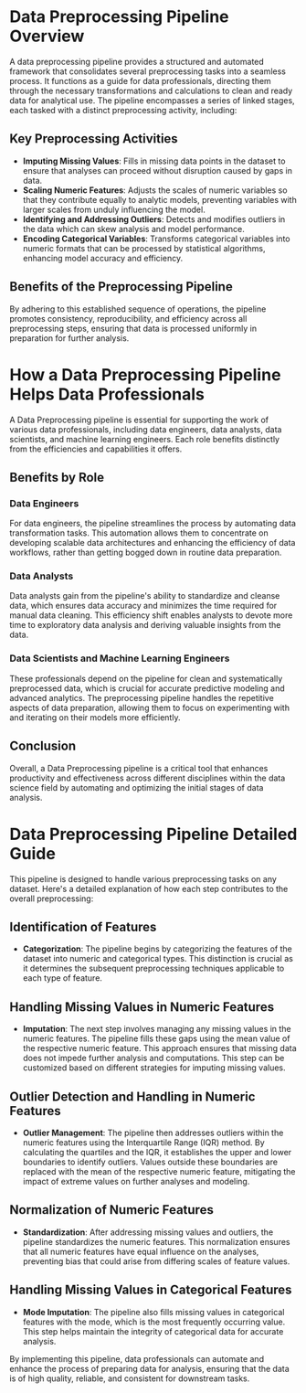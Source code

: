 # Data Preprocessing Pipeline Overview

A data preprocessing pipeline provides a structured and automated framework that consolidates several preprocessing tasks into a seamless process. It functions as a guide for data professionals, directing them through the necessary transformations and calculations to clean and ready data for analytical use. The pipeline encompasses a series of linked stages, each tasked with a distinct preprocessing activity, including:

## Key Preprocessing Activities

- **Imputing Missing Values**: Fills in missing data points in the dataset to ensure that analyses can proceed without disruption caused by gaps in data.
- **Scaling Numeric Features**: Adjusts the scales of numeric variables so that they contribute equally to analytic models, preventing variables with larger scales from unduly influencing the model.
- **Identifying and Addressing Outliers**: Detects and modifies outliers in the data which can skew analysis and model performance.
- **Encoding Categorical Variables**: Transforms categorical variables into numeric formats that can be processed by statistical algorithms, enhancing model accuracy and efficiency.

## Benefits of the Preprocessing Pipeline

By adhering to this established sequence of operations, the pipeline promotes consistency, reproducibility, and efficiency across all preprocessing steps, ensuring that data is processed uniformly in preparation for further analysis.


# How a Data Preprocessing Pipeline Helps Data Professionals

A Data Preprocessing pipeline is essential for supporting the work of various data professionals, including data engineers, data analysts, data scientists, and machine learning engineers. Each role benefits distinctly from the efficiencies and capabilities it offers.

## Benefits by Role

### Data Engineers
For data engineers, the pipeline streamlines the process by automating data transformation tasks. This automation allows them to concentrate on developing scalable data architectures and enhancing the efficiency of data workflows, rather than getting bogged down in routine data preparation.

### Data Analysts
Data analysts gain from the pipeline's ability to standardize and cleanse data, which ensures data accuracy and minimizes the time required for manual data cleaning. This efficiency shift enables analysts to devote more time to exploratory data analysis and deriving valuable insights from the data.

### Data Scientists and Machine Learning Engineers
These professionals depend on the pipeline for clean and systematically preprocessed data, which is crucial for accurate predictive modeling and advanced analytics. The preprocessing pipeline handles the repetitive aspects of data preparation, allowing them to focus on experimenting with and iterating on their models more efficiently.

## Conclusion

Overall, a Data Preprocessing pipeline is a critical tool that enhances productivity and effectiveness across different disciplines within the data science field by automating and optimizing the initial stages of data analysis.


# Data Preprocessing Pipeline Detailed Guide

This pipeline is designed to handle various preprocessing tasks on any dataset. Here's a detailed explanation of how each step contributes to the overall preprocessing:

## Identification of Features

- **Categorization**: The pipeline begins by categorizing the features of the dataset into numeric and categorical types. This distinction is crucial as it determines the subsequent preprocessing techniques applicable to each type of feature.

## Handling Missing Values in Numeric Features

- **Imputation**: The next step involves managing any missing values in the numeric features. The pipeline fills these gaps using the mean value of the respective numeric feature. This approach ensures that missing data does not impede further analysis and computations. This step can be customized based on different strategies for imputing missing values.

## Outlier Detection and Handling in Numeric Features

- **Outlier Management**: The pipeline then addresses outliers within the numeric features using the Interquartile Range (IQR) method. By calculating the quartiles and the IQR, it establishes the upper and lower boundaries to identify outliers. Values outside these boundaries are replaced with the mean of the respective numeric feature, mitigating the impact of extreme values on further analyses and modeling.

## Normalization of Numeric Features

- **Standardization**: After addressing missing values and outliers, the pipeline standardizes the numeric features. This normalization ensures that all numeric features have equal influence on the analyses, preventing bias that could arise from differing scales of feature values.

## Handling Missing Values in Categorical Features

- **Mode Imputation**: The pipeline also fills missing values in categorical features with the mode, which is the most frequently occurring value. This step helps maintain the integrity of categorical data for accurate analysis.

By implementing this pipeline, data professionals can automate and enhance the process of preparing data for analysis, ensuring that the data is of high quality, reliable, and consistent for downstream tasks.
